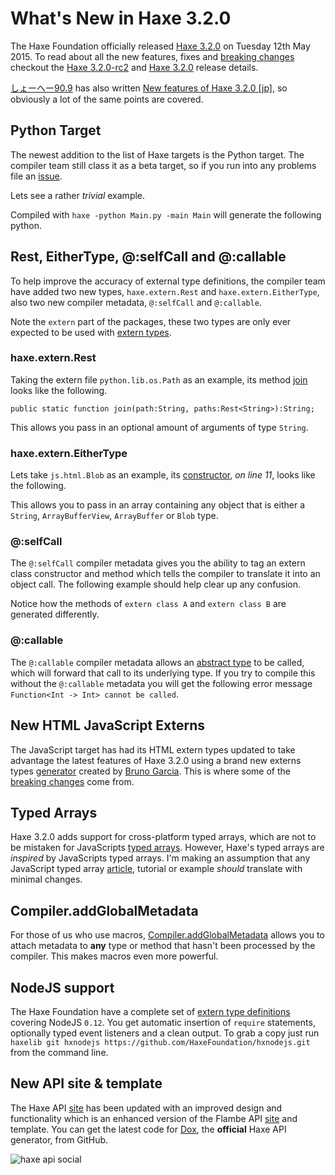 [_template]: ../templates/roundup.html
[date]: / "2015-05-14 10:31:00"
[modified]: / "2015-05-19 16:55:00"
[published]: / "2015-05-19 12:12:00"
[“”]: a ""
# What's New in Haxe 3.2.0

The Haxe Foundation officially released [Haxe 3.2.0][l2] on Tuesday 12th May 2015.
To read about all the new features, fixes and [breaking changes][l9] checkout
the [Haxe 3.2.0-rc2][l1] and [Haxe 3.2.0][l2] release details.

[しょーへー90.9][tw1] has also written [New features of Haxe 3.2.0 [jp]][l4], so obviously a lot of the same points are covered.

## Python Target

The newest addition to the list of Haxe targets is the Python target. The
compiler team still class it as a beta target, so if you run into any
problems file an [issue][l3].

Lets see a rather _trivial_ example.

<script src="https://gist.github.com/skial/8eb8fad01a4361b9db79.js?file=Main.hx#file-main-hx-L6"></script>

Compiled with `haxe -python Main.py -main Main` will generate the following python.

<script src="https://gist.github.com/skial/8eb8fad01a4361b9db79.js?file=Main.py"></script>

## Rest, EitherType, @:selfCall and @:callable

To help improve the accuracy of external type definitions, the compiler team have added two new types, `haxe.extern.Rest` and `haxe.extern.EitherType`, also two new compiler metadata, `@:selfCall` and `@:callable`.

Note the `extern` part of the packages, these two types are only ever expected to be used with [extern types][l5].

### haxe.extern.Rest

Taking the extern file `python.lib.os.Path` as an example, its method [join][l6]
looks like the following. 

```
public static function join(path:String, paths:Rest<String>):String;
```

This allows you pass in an optional amount of arguments of type `String`.

<script src="https://gist.github.com/skial/4c0f847dbf454f4ba605.js"></script>

### haxe.extern.EitherType

Lets take `js.html.Blob` as an example, its [constructor][l7], _on line 11_, looks like the following.

<script src="https://gist.github.com/skial/123a543d44928b52197c.js"></script>

This allows you to pass in an array containing any object that is either a `String`,
`ArrayBufferView`, `ArrayBuffer` or `Blob` type.

<script src="https://gist.github.com/skial/588dee9226301e9f8ab1.js"></script>

### @:selfCall

The `@:selfCall` compiler metadata gives you the ability to tag an extern
class constructor and method which tells the compiler to translate it into an object call. The following example should help clear up any confusion.

<script src="https://gist.github.com/skial/a1fc270e84babb0af500.js?file=Main.hx"></script>
<script src="https://gist.github.com/skial/a1fc270e84babb0af500.js?file=build.hxml"></script>

Notice how the methods of `extern class A` and `extern class B` are generated differently.

<script src="https://gist.github.com/skial/a1fc270e84babb0af500.js?file=Main.js"></script>

### @:callable

The `@:callable` compiler metadata allows an [abstract type][l16] to be called,
which will forward that call to its underlying type. If you try to compile this without the `@:callable` metadata you will get the following error message `Function<Int -> Int> cannot be called`.

<script src="https://gist.github.com/skial/a041c0b91cc8b0c3bb0c.js"></script>

## New HTML JavaScript Externs

The JavaScript target has had its HTML extern types updated to take advantage the latest features of Haxe 3.2.0 using a brand new externs types [generator][l8] created
by [Bruno Garcia][gh1]. This is where some of the [breaking changes][l9] come
from.

## Typed Arrays

Haxe 3.2.0 adds support for cross-platform typed arrays, which are not to be 
mistaken for JavaScripts [typed arrays][l10]. However, Haxe's typed arrays are _inspired_ by JavaScripts typed arrays. I'm making an assumption that any JavaScript
typed array [article][l15], tutorial or example _should_ translate with minimal changes.

## Compiler.addGlobalMetadata

For those of us who use macros, [Compiler.addGlobalMetadata][l11] allows you to attach metadata to **any** type or method that hasn't been processed by the compiler. This makes macros even more powerful.

## NodeJS support

The Haxe Foundation have a complete set of [extern type definitions][l17] covering
NodeJS `0.12`. You get automatic insertion of `require` statements, optionally typed
event listeners and a clean output. To grab a copy just run `haxelib git hxnodejs https://github.com/HaxeFoundation/hxnodejs.git`
from the command line.

<script src="https://gist.github.com/skial/14f9c4e1aac49ce2df96.js"></script>

## New API site & template

The Haxe API [site][l12] has been updated with an improved design and functionality
which is an enhanced version of the Flambe API [site][l13] and template. You can
get the latest code for [Dox][l14], the **official** Haxe API generator, from GitHub.

![haxe api social](/img/releases/3.2.0/api.jpg "Haxe 3.2.0 API Documentation design update")

[tw1]: https://twitter.com/shohei909 "@shohei909"
	
[gh1]: https://github.com/aduros "@aduros"

[l17]: https://github.com/HaxeFoundation/hxnodejs "Official Haxe NodeJS Type Definitions"
[l16]: http://haxe.org/manual/types-abstract.html "Haxe.org on Abstract Types"
[l15]: http://www.html5rocks.com/en/tutorials/webgl/typed_arrays/ "Typed Arrays on HTML5 Rocks"
[l14]: https://github.com/dpeek/dox "Dox on GitHub"
[l13]: https://aduros.com/flambe/api/ "Flambe API Documentation"
[l12]: http://api.haxe.org "Haxe API Documentation"
[l11]: http://api.haxe.org/haxe/macro/Compiler.html#addGlobalMetadata "Api.Haxe.org - Compiler.addGlobalMetadata"
[l10]: https://developer.mozilla.org/en-US/docs/Web/JavaScript/Typed_arrays "JavaScript Typed Arrays"
[l9]: https://github.com/HaxeFoundation/haxe/wiki/Breaking-changes-in-Haxe-3.2.0 "Haxe 3.2.0 Breaking Changes on GitHub"
[l8]: https://github.com/HaxeFoundation/html-externs "Haxe HTML JavaScript extern type generator on GitHub"
[l7]: https://github.com/HaxeFoundation/haxe/blob/a595b0406ca8d601ccec49044e76b3f91d487edd/std/js/html/Blob.hx#L35 "Haxe Extern JavaScript new Blob"
[l6]: https://github.com/HaxeFoundation/haxe/blob/a595b0406ca8d601ccec49044e76b3f91d487edd/std/python/lib/os/Path.hx#L67 "Haxe Extern Python Path.join"
[l5]: http://haxe.org/manual/lf-externs.html "Haxe Externs"
[l4]: http://qiita.com/shohei909/items/4c2125a6ff065d9cc65f "New Features of Haxe 3.2.0"
[l3]: https://github.com/HaxeFoundation/haxe/issues "Haxe Issues on GitHub"
[l2]: http://haxe.org/download/version/3.2.0/ "Haxe 3.2.0 release details"
[l1]: http://haxe.org/download/version/3.2.0-rc.2/ "Haxe 3.2.0-rc2 release details"